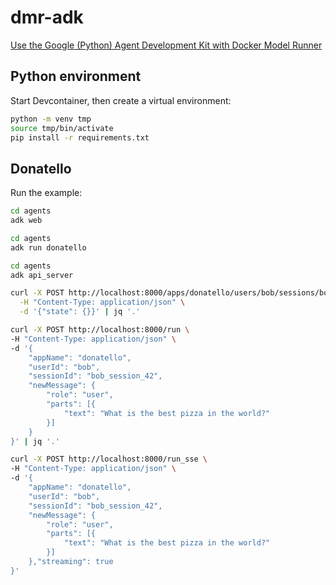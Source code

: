 # dmr-adk

[Use the Google (Python) Agent Development Kit with Docker Model Runner](https://k33g.hashnode.dev/use-the-google-python-agent-development-kit-with-docker-model-runner)


## Python environment

Start Devcontainer, then create a virtual environment:

```bash
python -m venv tmp
source tmp/bin/activate
pip install -r requirements.txt
```

## Donatello

Run the example:

```bash
cd agents
adk web
```

```bash
cd agents
adk run donatello
```

```bash
cd agents
adk api_server
```

```bash
curl -X POST http://localhost:8000/apps/donatello/users/bob/sessions/bob_session_42 \
  -H "Content-Type: application/json" \
  -d '{"state": {}}' | jq '.'
```

```bash
curl -X POST http://localhost:8000/run \
-H "Content-Type: application/json" \
-d '{
    "appName": "donatello",
    "userId": "bob",
    "sessionId": "bob_session_42",
    "newMessage": {
        "role": "user",
        "parts": [{
            "text": "What is the best pizza in the world?"
        }]
    }
}' | jq '.'
```


```bash
curl -X POST http://localhost:8000/run_sse \
-H "Content-Type: application/json" \
-d '{
    "appName": "donatello",
    "userId": "bob",
    "sessionId": "bob_session_42",
    "newMessage": {
        "role": "user",
        "parts": [{
            "text": "What is the best pizza in the world?"
        }]
    },"streaming": true
}'
```
